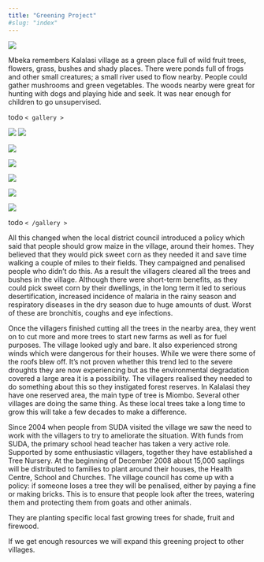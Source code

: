```yaml
---
title: "Greening Project"
#slug: "index"
---
```


![](PICT2362.jpg)

Mbeka remembers Kalalasi village as a green place full of wild fruit trees, flowers, grass, bushes and shady places. There were ponds full of frogs and other small creatures; a small river used to flow nearby. People could gather mushrooms and green vegetables. The woods nearby were great for hunting with dogs and playing hide and seek. It was near enough for children to go unsupervised.

todo `< gallery >`

![](PICT0296.jpg)
![](PICT0296.jpg)

![](PICT2234.jpg)

![](PICT2242.jpg)

![](PICT2305.jpg)

![](PICT2306.jpg)

![](PICT2362.jpg)



todo `< /gallery >`

All this changed when the local district council introduced a policy which said that people should grow maize in the village, around their homes. They believed that they would pick sweet corn as they needed it and save time walking a couple of miles to their fields. They campaigned and penalised people who didn’t do this. As a result the villagers cleared all the trees and bushes in the village. Although there were short-term benefits, as they could pick sweet corn by their dwellings, in the long term it led to serious desertification, increased incidence of malaria in the rainy season and respiratory diseases in the dry season due to huge amounts of dust. Worst of these are bronchitis, coughs and eye infections.

Once the villagers finished cutting all the trees in the nearby area, they went on to cut more and more trees to start new farms as well as for fuel purposes. The village looked ugly and bare. It also experienced strong winds which were dangerous for their houses. While we were there some of the roofs blew off. It’s not proven whether this trend led to the severe droughts they are now experiencing but as the environmental degradation covered a large area it is a possibility. The villagers realised they needed to do something about this so they instigated forest reserves. In Kalalasi they have one reserved area, the main type of tree is Miombo. Several other villages are doing the same thing. As these local trees take a long time to grow this will take a few decades to make a difference.

Since 2004 when people from SUDA visited the village we saw the need to work with the villagers to try to ameliorate the situation. With funds from SUDA, the primary school head teacher has taken a very active role. Supported by some enthusiastic villagers, together they have established a Tree Nursery. At the beginning of December 2008 about 15,000 saplings will be distributed to families to plant around their houses, the Health Centre, School and Churches. The village council has come up with a policy: if someone loses a tree they will be penalised, either by paying a fine or making bricks. This is to ensure that people look after the trees, watering them and protecting them from goats and other animals.

They are planting specific local fast growing trees for shade, fruit and firewood.

If we get enough resources we will expand this greening project to other villages.